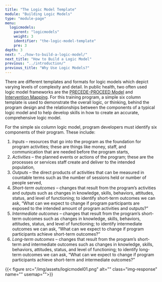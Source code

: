 ```yaml
---
title: "The Logic Model Template"
module: "Building Logic Models"
type: "module-page"
menu:
  logicmodels:
    parent: "logicmodels"
    weight: 3
    identifier: "the-logic-model-template"
    pre: 3
depth: 3
next: "../how-to-build-a-logic-model/"
next_title: "How to Build a Logic Model"
previous: "../introduction/"
previous_title: "Why Use Logic Models?"
---
```

<div class="logicmodels"><div class="pageblock"><p>There are different templates and formats for logic models which depict varying levels of complexity and detail. In public health, two often used logic model frameworks are the <a href="http://ctb.ku.edu/en/table-contents/overview/other-models-promoting-community-health-and-development/preceder-proceder/main" target="_blank">PRECEDE-PROCEED Model</a> and <a href="https://interventionmapping.com/" target="_blank">Intervention Mapping</a>. For this training program, a simple six column template is used to demonstrate the overall logic, or thinking, behind the program design and the relationships between the components of a typical logic model and to help develop skills in how to create an accurate, comprehensive logic model.</p>
<p>For the simple six column logic model, program developers must identify six components of their program. These include:</p>
<ol class="custom-counter">
<li><i>Inputs</i> – resources that go into the program as the foundation for program activities; these are things like money, staff, and communication that are needed before the program starts,</li>
<li><i>Activities</i> – the planned events or actions of the program; these are the processes or services staff create and deliver to the intended population,</li>
<li><i>Outputs</i> – the direct products of activities that can be measured in countable terms such as the number of sessions held or number of people served,</li>
<li><i>Short-term outcomes</i> – changes that result from the program’s activities and outputs such as changes in knowledge, skills, behaviors, attitudes, status, and level of functioning; to identify short-term outcomes we can ask, “What can we expect to change if program participants are exposed to the intended amount of program activities and outputs?”</li>
<li><i>Intermediate outcomes</i> – changes that result from the program’s short-term outcomes such as changes in knowledge, skills, behaviors, attitudes, status, and level of functioning; to identify intermediate outcomes we can ask, “What can we expect to change if program participants achieve short-term outcomes?”</li>
<li><i>Long-term outcomes</i> – changes that result from the program’s short-term and intermediate outcomes such as changes in knowledge, skills, behaviors, attitudes, status, and level of functioning; to identify long-term outcomes we can ask, “What can we expect to change if program participants achieve short-term and intermediate outcomes?”</li>
</ol>
</div><div class="pageblock">
<div class="caption">
</div>
{{< figure src="/img/assets/logicmodel01.png" alt="" class="img-response" name="" usemap="">}}</div></div>